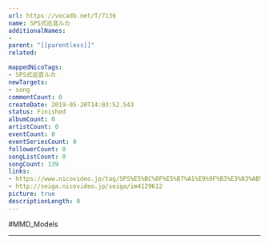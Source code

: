 ```yaml
---
url: https://vocadb.net/T/7136
name: SPS式巡音ルカ
additionalNames: 
- 
parent: "[[parentless]]"
related:

mappedNicoTags:
- SPS式巡音ルカ
newTargets:
- song
commentCount: 0
createDate: 2019-05-20T14:03:52.543
status: Finished
albumCount: 0
artistCount: 0
eventCount: 0
eventSeriesCount: 0
followerCount: 0
songListCount: 0
songCount: 139
links: 
- https://www.nicovideo.jp/tag/SPS%E5%BC%8F%E5%B7%A1%E9%9F%B3%E3%83%AB%E3%82%AB
- http://seiga.nicovideo.jp/seiga/im4129612
picture: true
descriptionLength: 0
---
```


#MMD_Models



---


